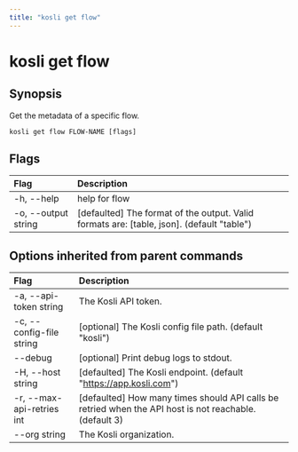 ```yaml
---
title: "kosli get flow"
---
```


# kosli get flow

## Synopsis

Get the metadata of a specific flow.

```shell
kosli get flow FLOW-NAME [flags]
```

## Flags
| Flag | Description |
| :--- | :--- |
|    -h, --help  |  help for flow  |
|    -o, --output string  |  [defaulted] The format of the output. Valid formats are: [table, json]. (default "table")  |


## Options inherited from parent commands
| Flag | Description |
| :--- | :--- |
|    -a, --api-token string  |  The Kosli API token.  |
|    -c, --config-file string  |  [optional] The Kosli config file path. (default "kosli")  |
|        --debug  |  [optional] Print debug logs to stdout.  |
|    -H, --host string  |  [defaulted] The Kosli endpoint. (default "https://app.kosli.com")  |
|    -r, --max-api-retries int  |  [defaulted] How many times should API calls be retried when the API host is not reachable. (default 3)  |
|        --org string  |  The Kosli organization.  |


